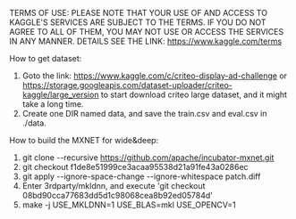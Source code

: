 TERMS OF USE:
PLEASE NOTE THAT YOUR USE OF AND ACCESS TO KAGGLE'S SERVICES ARE SUBJECT TO THE TERMS. IF YOU DO NOT AGREE TO ALL OF THEM, YOU MAY NOT USE OR ACCESS THE SERVICES IN ANY MANNER. DETAILS SEE THE LINK: https://www.kaggle.com/terms

How to get dataset:
1. Goto the link: https://www.kaggle.com/c/criteo-display-ad-challenge or https://storage.googleapis.com/dataset-uploader/criteo-kaggle/large_version to start download criteo large dataset, and it might take a long time.
2. Create one DIR named data, and save the train.csv and eval.csv in ./data.

How to build the MXNET for wide&deep:
1. git clone --recursive https://github.com/apache/incubator-mxnet.git
2. git checkout f1de8e51999ce3acaa95538d21a91fe43a0286ec
3. git apply --ignore-space-change --ignore-whitespace patch.diff
4. Enter 3rdparty/mkldnn, and execute 'git checkout 08bd90cca77683dd5d1c98068cea8b92ed05784d'
5. make -j USE_MKLDNN=1 USE_BLAS=mkl USE_OPENCV=1
